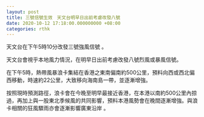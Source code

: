```yaml
---
layout: post
title: 三號信號生效　天文台明早日出前考慮改發八號
date: 2020-10-12 17:18:00.000000000 +08:00
categories: rthk
---
```


天文台在下午5時10分改發三號強風信號 。

天文台會視乎本地風力情況，在明早日出前考慮改發八號烈風或暴風信號。

在下午5時，熱帶風暴浪卡集結在香港之東南偏南約500公里，預料向西或西北偏西移動，時速約22公里，大致移向海南島一帶，並逐漸增強。

按照現時預測路徑，浪卡會在今晚至明早最接近香港，在本港以南約500公里內掠過，再加上與一股東北季候風的共同影響，預料本港風勢會在晚間逐漸增強。與浪卡相關的狂風驟雨亦會逐漸影響廣東沿岸 。
